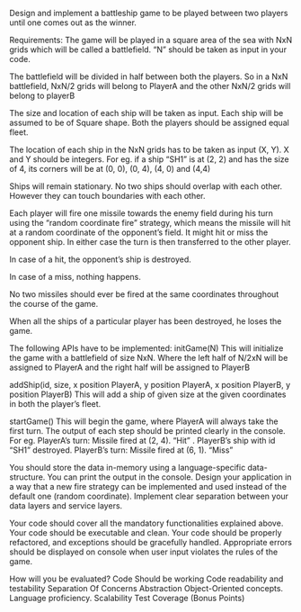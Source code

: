 Design and implement a battleship game to be played between two players until one comes out as the winner.

Requirements:
The game will be played in a square area of the sea with NxN grids which will be called a battlefield. “N” should be taken as input in your code.

The battlefield will be divided in half between both the players. So in a NxN battlefield,
NxN/2 grids will belong to PlayerA and the other NxN/2 grids will belong to playerB

The size and location of each ship will be taken as input. Each ship will be assumed to
be of Square shape. Both the players should be assigned equal fleet.

The location of each ship in the NxN grids has to be taken as input (X, Y). X and Y
should be integers. For eg. if a ship “SH1” is at (2, 2) and has the size of 4, its corners
will be at (0, 0), (0, 4), (4, 0) and (4,4)

Ships will remain stationary. No two ships should overlap with each other. However they
can touch boundaries with each other.

Each player will fire one missile towards the enemy field during his turn using the
“random coordinate fire” strategy, which means the missile will hit at a random
coordinate of the opponent’s field. It might hit or miss the opponent ship. In either case
the turn is then transferred to the other player.

In case of a hit, the opponent’s ship is destroyed.

In case of a miss, nothing happens.

No two missiles should ever be fired at the same coordinates throughout the course
of the game.

When all the ships of a particular player has been destroyed, he loses the game.

The following APIs have to be implemented:
initGame(N)
This will initialize the game with a battlefield of size NxN. Where the left half of
N/2xN will be assigned to PlayerA and the right half will be assigned to PlayerB

addShip(id, size, x position PlayerA, y position PlayerA, x position PlayerB, y position
PlayerB)
This will add a ship of given size at the given coordinates in both the player’s
fleet.

startGame()
This will begin the game, where PlayerA will always take the first turn. The output
of each step should be printed clearly in the console.
For eg.
PlayerA’s turn: Missile fired at (2, 4).
“Hit”
. PlayerB’s ship with id “SH1”
destroyed.
PlayerB’s turn: Missile fired at (6, 1).
“Miss”

You should store the data in-memory using a language-specific data-structure.
You can print the output in the console.
Design your application in a way that a new fire strategy can be implemented and used instead of the default one (random coordinate).
Implement clear separation between your data layers and service layers.


Your code should cover all the mandatory functionalities explained above.
Your code should be executable and clean.
Your code should be properly refactored, and exceptions should be gracefully handled.
Appropriate errors should be displayed on console when user input violates the rules of the game.


How will you be evaluated?
Code Should be working
Code readability and testability
Separation Of Concerns
Abstraction
Object-Oriented concepts.
Language proficiency.
Scalability
Test Coverage (Bonus Points)